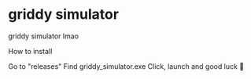 # griddy simulator
 griddy simulator lmao

How to install

Go to "releases"
Find griddy_simulator.exe
Click, launch and good luck :troll:
